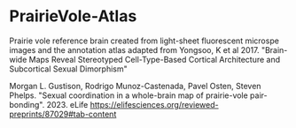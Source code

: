 # PrairieVole-Atlas

Prairie vole reference brain created from light-sheet fluorescent microspe images and the annotation atlas adapted from Yongsoo, K et al 2017. "Brain-wide Maps Reveal Stereotyped Cell-Type-Based 
Cortical Architecture and Subcortical Sexual Dimorphism"

Morgan L. Gustison, Rodrigo Munoz-Castenada, Pavel Osten, Steven Phelps. "Sexual coordination in a whole-brain map of prairie-vole pair-bonding". 2023. eLife
https://elifesciences.org/reviewed-preprints/87029#tab-content

